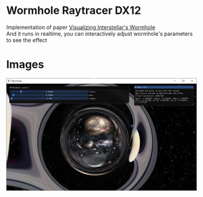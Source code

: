 # Wormhole Raytracer DX12
Implementation of paper [Visualizing Interstellar's Wormhole](https://arxiv.org/pdf/1502.03809.pdf)\
And it runs in realtime, you can interactively adjust wormhole's parameters to see the effect

# Images
![](example.png)
